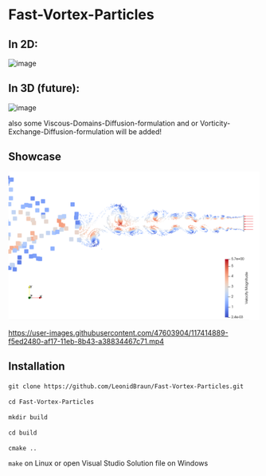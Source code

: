 # Fast-Vortex-Particles

## In 2D:

![image](https://user-images.githubusercontent.com/47603904/117421033-6f881100-af1e-11eb-8e44-fbda10239be7.png)

## In 3D (future):

![image](https://user-images.githubusercontent.com/47603904/117420541-f8527d00-af1d-11eb-812e-fb4e611a7eb6.png)

also some Viscous-Domains-Diffusion-formulation and or Vorticity-Exchange-Diffusion-formulation will be added!

## Showcase

![image](https://github.com/LeonidBraun/Fast-Vortex-Particles/blob/main/images/Jet.PNG?raw=true)

https://user-images.githubusercontent.com/47603904/117414889-f5ed2480-af17-11eb-8b43-a38834467c71.mp4

## Installation

`git clone https://github.com/LeonidBraun/Fast-Vortex-Particles.git`

`cd Fast-Vortex-Particles`

`mkdir build`

`cd build`

`cmake ..`

`make` on Linux or open Visual Studio Solution file on Windows
